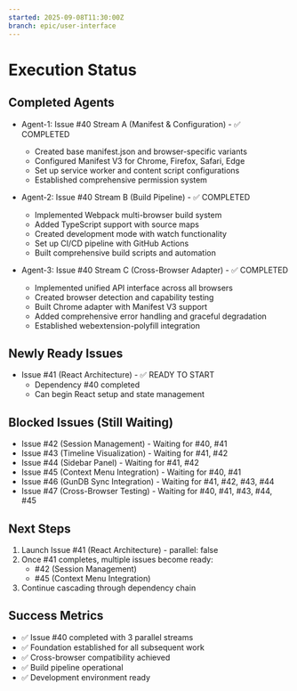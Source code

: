 ```yaml
---
started: 2025-09-08T11:30:00Z
branch: epic/user-interface
---
```


# Execution Status

## Completed Agents
- Agent-1: Issue #40 Stream A (Manifest & Configuration) - ✅ COMPLETED
  - Created base manifest.json and browser-specific variants
  - Configured Manifest V3 for Chrome, Firefox, Safari, Edge
  - Set up service worker and content script configurations
  - Established comprehensive permission system

- Agent-2: Issue #40 Stream B (Build Pipeline) - ✅ COMPLETED
  - Implemented Webpack multi-browser build system
  - Added TypeScript support with source maps
  - Created development mode with watch functionality
  - Set up CI/CD pipeline with GitHub Actions
  - Built comprehensive build scripts and automation

- Agent-3: Issue #40 Stream C (Cross-Browser Adapter) - ✅ COMPLETED
  - Implemented unified API interface across all browsers
  - Created browser detection and capability testing
  - Built Chrome adapter with Manifest V3 support
  - Added comprehensive error handling and graceful degradation
  - Established webextension-polyfill integration

## Newly Ready Issues
- Issue #41 (React Architecture) - ✅ READY TO START
  - Dependency #40 completed
  - Can begin React setup and state management

## Blocked Issues (Still Waiting)
- Issue #42 (Session Management) - Waiting for #40, #41
- Issue #43 (Timeline Visualization) - Waiting for #41, #42
- Issue #44 (Sidebar Panel) - Waiting for #41, #42
- Issue #45 (Context Menu Integration) - Waiting for #40, #41
- Issue #46 (GunDB Sync Integration) - Waiting for #41, #42, #43, #44
- Issue #47 (Cross-Browser Testing) - Waiting for #40, #41, #43, #44, #45

## Next Steps
1. Launch Issue #41 (React Architecture) - parallel: false
2. Once #41 completes, multiple issues become ready:
   - #42 (Session Management)
   - #45 (Context Menu Integration)
3. Continue cascading through dependency chain

## Success Metrics
- ✅ Issue #40 completed with 3 parallel streams
- ✅ Foundation established for all subsequent work
- ✅ Cross-browser compatibility achieved
- ✅ Build pipeline operational
- ✅ Development environment ready